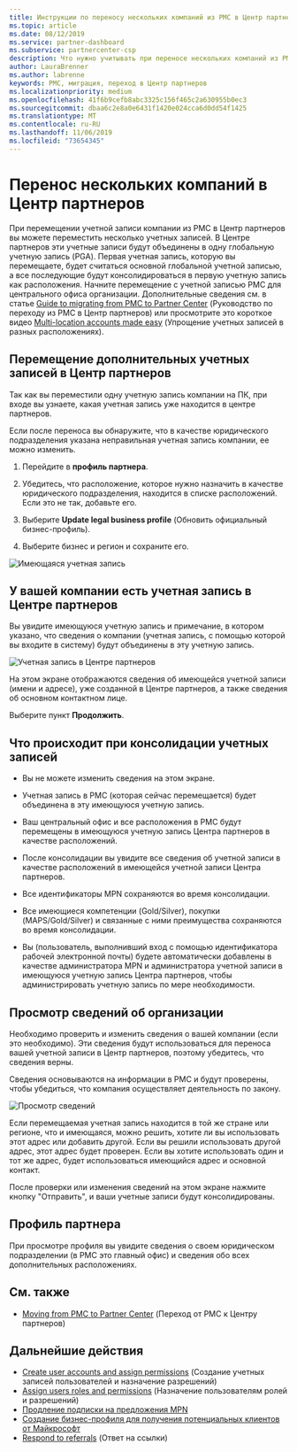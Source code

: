 ```yaml
---
title: Инструкции по переносу нескольких компаний из PMC в Центр партнеров | Центр партнеров
ms.topic: article
ms.date: 08/12/2019
ms.service: partner-dashboard
ms.subservice: partnercenter-csp
description: Что нужно учитывать при переносе нескольких компаний из PMC в Центр партнеров
author: LauraBrenner
ms.author: labrenne
keywords: PMC, миграция, переход в Центр партнеров
ms.localizationpriority: medium
ms.openlocfilehash: 41f6b9cefb8abc3325c156f465c2a630955b0ec3
ms.sourcegitcommit: dbaa6c2e8a0e6431f1420e024cca6d0dd54f1425
ms.translationtype: MT
ms.contentlocale: ru-RU
ms.lasthandoff: 11/06/2019
ms.locfileid: "73654345"
---
```

# <a name="moving-your-multiple-companies-to-partner-center"></a>Перенос нескольких компаний в Центр партнеров

При перемещении учетной записи компании из PMC в Центр партнеров вы можете переместить несколько учетных записей. В Центре партнеров эти учетные записи будут объединены в одну глобальную учетную запись (PGA). Первая учетная запись, которую вы перемещаете, будет считаться основной глобальной учетной записью, а все последующие будут консолидироваться в первую учетную запись как расположения. Начните перемещение с учетной записью PMC для центрального офиса организации. Дополнительные сведения см. в статье [Guide to migrating from PMC to Partner Center](guide-to-migration.md) (Руководство по переходу из PMC в Центр партнеров) или просмотрите это короткое видео [Multi-location accounts made easy](https://vimeo.com/290335248) (Упрощение учетных записей в разных расположениях).

## <a name="move-your-additional-accounts-into-partner-center"></a>Перемещение дополнительных учетных записей в Центр партнеров 

Так как вы переместили одну учетную запись компании на ПК, при входе вы узнаете, какая учетная запись уже находится в центре партнеров. 


Если после переноса вы обнаружите, что в качестве юридического подразделения указана неправильная учетная запись компании, ее можно изменить.

1. Перейдите в **профиль партнера**.

2. Убедитесь, что расположение, которое нужно назначить в качестве юридического подразделения, находится в списке расположений. Если это не так, добавьте его.

3. Выберите **Update legal business profile** (Обновить официальный бизнес-профиль).

4. Выберите бизнес и регион и сохраните его.

![Имеющаяся учетная запись](images/migration/accountwithus.png)

## <a name="your-company-has-an-account-in-partner-center"></a>У вашей компании есть учетная запись в Центре партнеров

Вы увидите имеющуюся учетную запись и примечание, в котором указано, что сведения о компании (учетная запись, с помощью которой вы входите в систему) будут объединены в эту учетную запись.

![Учетная запись в Центре партнеров](images/migration/existingaccount2.png)

На этом экране отображаются сведения об имеющейся учетной записи (имени и адресе), уже созданной в Центре партнеров, а также сведения об основном контактном лице. 

Выберите пункт **Продолжить**.

## <a name="what-happens-during-consolidation-of-accounts"></a>Что происходит при консолидации учетных записей

- Вы не можете изменить сведения на этом экране. 

- Учетная запись в PMC (которая сейчас перемещается) будет объединена в эту имеющуюся учетную запись. 

- Ваш центральный офис и все расположения в PMC будут перемещены в имеющуюся учетную запись Центра партнеров в качестве расположений.

- После консолидации вы увидите все сведения об учетной записи в качестве расположений в имеющейся учетной записи Центра партнеров. 

- Все идентификаторы MPN сохраняются во время консолидации.

- Все имеющиеся компетенции (Gold/Silver), покупки (MAPS/Gold/Silver) и связанные с ними преимущества сохраняются во время консолидации.

- Вы (пользователь, выполнивший вход с помощью идентификатора рабочей электронной почты) будете автоматически добавлены в качестве администратора MPN и администратора учетной записи в имеющуюся учетную запись Центра партнеров, чтобы администрировать учетную запись по мере необходимости. 


## <a name="review-your-company-information"></a>Просмотр сведений об организации

Необходимо проверить и изменить сведения о вашей компании (если это необходимо). Эти сведения будут использоваться для переноса вашей учетной записи в Центр партнеров, поэтому убедитесь, что сведения верны. 

Сведения основываются на информации в PMC и будут проверены, чтобы убедиться, что компания осуществляет деятельность по закону. 

![Просмотр сведений](images/migration/review.png)

Если перемещаемая учетная запись находится в той же стране или регионе, что и имеющаяся, можно решить, хотите ли вы использовать этот адрес или добавить другой. Если вы решили использовать другой адрес, этот адрес будет проверен. Если вы хотите использовать один и тот же адрес, будет использоваться имеющийся адрес и основной контакт.

После проверки или изменения сведений на этом экране нажмите кнопку "Отправить", и ваши учетные записи будут консолидированы.

## <a name="partner-profile"></a>Профиль партнера

При просмотре профиля вы увидите сведения о своем юридическом подразделении (в PMC это главный офис) и сведения обо всех дополнительных расположениях.

## <a name="see-also"></a>См. также

- [Moving from PMC to Partner Center](move-pmc-pc-map.md) (Переход от PMC к Центру партнеров)

## <a name="next-steps"></a>Дальнейшие действия

- [Create user accounts and assign permissions](create-user-accounts-and-set-permissions.md) (Создание учетных записей пользователей и назначение разрешений)
- [Assign users roles and permissions](permissions-overview.md) (Назначение пользователям ролей и разрешений)
- [Продление подписки на предложения MPN](renew-mpn-offers.md)
- [Создание бизнес-профиля для получения потенциальных клиентов от Майкрософт](create-a-marketing-profile.md)
- [Respond to referrals](responding-to-referrals.md) (Ответ на ссылки)
